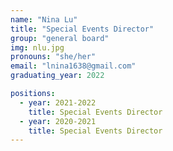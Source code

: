 ```yaml
---
name: "Nina Lu"
title: "Special Events Director"
group: "general board"
img: nlu.jpg
pronouns: "she/her"
email: "lnina1638@gmail.com"
graduating_year: 2022

positions:
  - year: 2021-2022
    title: Special Events Director
  - year: 2020-2021
    title: Special Events Director
---
```


